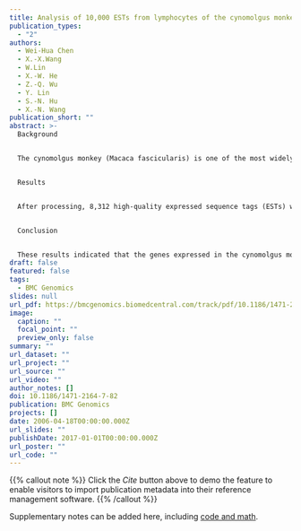 ```yaml
---
title: Analysis of 10,000 ESTs from lymphocytes of the cynomolgus monkey to  improve our understanding of its immune system
publication_types:
  - "2"
authors:
  - Wei-Hua Chen
  - X.-X.Wang
  - W.Lin
  - X.-W. He
  - Z.-Q. Wu
  - Y. Lin
  - S.-N. Hu
  - X.-N. Wang
publication_short: ""
abstract: >-
  Background


  The cynomolgus monkey (Macaca fascicularis) is one of the most widely used surrogate animal models for an increasing number of human diseases and vaccines, especially immune-system-related ones. Towards a better understanding of the gene expression background upon its immunogenetics, we constructed a cDNA library from Epstein-Barr virus (EBV)-transformed B lymphocytes of a cynomolgus monkey and sequenced 10,000 randomly picked clones.


  Results


  After processing, 8,312 high-quality expressed sequence tags (ESTs) were generated and assembled into 3,728 unigenes. Annotations of these uniquely expressed transcripts demonstrated that out of the 2,524 open reading frame (ORF) positive unigenes (mitochondrial and ribosomal sequences were not included), 98.8% shared significant similarities (E-value less than 1e-10) with the NCBI nucleotide (nt) database, while only 67.7% (E-value less than 1e-5) did so with the NCBI non-redundant protein (nr) database. Further analysis revealed that 90.0% of the unigenes that shared no similarities to the nr database could be assigned to human chromosomes, in which 75 did not match significantly to any cynomolgus monkey and human ESTs. The mapping regions to known human genes on the human genome were described in detail. The protein family and domain analysis revealed that the first, second and fourth of the most abundantly expressed protein families were all assigned to immunoglobulin and major histocompatibility complex (MHC)-related proteins. The expression profiles of these genes were compared with that of homologous genes in human blood, lymph nodes and a RAMOS cell line, which demonstrated expression changes after transformation with EBV. The degree of sequence similarity of the MHC class I and II genes to the human reference sequences was evaluated. The results indicated that class I molecules showed weak amino acid identities (<90%), while class II showed slightly higher ones.


  Conclusion


  These results indicated that the genes expressed in the cynomolgus monkey could be used to identify novel protein-coding genes and revise those incomplete or incorrect annotations in the human genome by comparative methods, since the old world monkeys and humans share high similarities at the molecular level, especially within coding regions. The identification of multiple genes involved in the immune response, their sequence variations to the human homologues, and their responses to EBV infection could provide useful information to improve our understanding of the cynomolgus monkey immune system.
draft: false
featured: false
tags:
  - BMC Genomics
slides: null
url_pdf: https://bmcgenomics.biomedcentral.com/track/pdf/10.1186/1471-2164-7-82.pdf
image:
  caption: ""
  focal_point: ""
  preview_only: false
summary: ""
url_dataset: ""
url_project: ""
url_source: ""
url_video: ""
author_notes: []
doi: 10.1186/1471-2164-7-82
publication: BMC Genomics
projects: []
date: 2006-04-18T00:00:00.000Z
url_slides: ""
publishDate: 2017-01-01T00:00:00.000Z
url_poster: ""
url_code: ""
---
```


{{% callout note %}}
Click the *Cite* button above to demo the feature to enable visitors to import publication metadata into their reference management software.
{{% /callout %}}

Supplementary notes can be added here, including [code and math](https://bmcgenomics.biomedcentral.com/articles/10.1186/1471-2164-7-82#Sec19).
